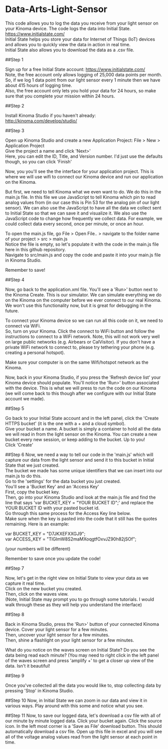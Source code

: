 # Data-Arts-Light-Sensor

This code allows you to log the data you receive from your light sensor on your Kinoma device. The code logs the data into Initial State. https://www.initialstate.com/ <br>
Initial State helps you store your data for Internet of Things (IoT) devices and allows you to quickly view the data in action in real time. <br>
Initial State also allows you to download the data as a .csv file. 



##Step 1

Sign up for a free Initial State account: https://www.initialstate.com/ <br>
Note, the free account only allows logging of 25,000 data points per month. <br>
So, if we log 1 data point from our light sensor every 1 minute then we have about 415 hours of logging time. <br>
Also, the free account only lets you hold your data for 24 hours, so make sure that you complete your mission within 24 hours. <br>

##Step 2

Install Kinoma Studio if you haven't already: http://kinoma.com/develop/studio/

##Step 3

Open up Kinoma Studio and create a new Application Project: File > New > Application Project <br>
Give the project a name and click 'Next>' <br>
Here, you can edit the ID, Title, and Version number. I'd just use the defaults though, so you can click 'Finish' <br>

Now, you you'll see the the interface for your application project. This is where we will use wifi to connect our Kinoma device and run our application on the Kinoma. 

But first, we need to tell Kinoma what we even want to do. We do this in the main.js file. In this file we use JavaScript to tell Kinoma which pin to read analog values from (in our case this is Pin 53 for the analog pin of our light sensor). We can also use the JavaScript to have all the data we collect sent to Initial State so that we can save it and visualize it. We also use the JavaScript code to change how frequently we collect data. For example, we could collect data every second, once per minute, or once an hour.

To open the main.js file, go File > Open File.. > navigate to the folder name of your project > src > main.js <br>
Notice the file is empty, so let's populate it with the code in the main.js file here in this github repository. <br>
Navigate to src/main.js and copy the code and paste it into your main.js file in Kinoma Studio. <br>

Remember to save!

##Step 4

Now, go back to the application.xml file. You'll see a 'Run>' button next to the Kinoma Create. This is our simulator. We can simulate everything we do on the Kinoma on the computer before we ever connect to our real Kinoma. We won't use this functionality now, but it is great for debugging in the future. 

To connect your Kinoma device so we can run all this code on it, we need to connect via WiFi. <br>
So, turn on your Kinoma. 
Click the connect to WiFi button and follow the instructions to connect to a WiFi network. Note, this will not work very well on large public networks (e.g. Airbears or CalVisitor). If you don't have a private WiFi network to connect to, please try tethering your phone (e.g. creating a personal hotspot). 

Make sure your computer is on the same Wifi/hotspot network as the Kinoma. 

Now, back in your Kinoma Studio, if you press the 'Refresh device list' your Kinoma device should populate. You'll notice the 'Run>' button associated with the device. This is what we will press to run the code on our Kinoma (we will come back to this though after we configure with our Initial State account we made). 

##Step 5

Go back to your Initial State account and in the left panel, click the 'Create HTTPS bucket' (it is the one with a + and a cloud symbol). <br>
Give your bucket a name. A bucket is simply a container to hold all the data we will read in from the light sensor on the Kinoma. You can create a new bucket every new session, or keep adding to the bucket. Up to you! <br>
Click 'Create'

##Step 6
Now, we need a way to tell our code in the 'main.js' which will capture our data from the light sensor and send it to this bucket in Initial State that we just created. <br>
The bucket we made has some unique identifiers that we can insert into our main.js to do this. <br>
Go to the 'settings' for the data bucket you just created. <br>
You'll see a 'Bucket Key' and an 'Access Key' <br>
First, copy the bucket key. <br>
Then, go into your Kinoma Studio and look at the main.js file and find the line that says 'var BUCKET_KEY = "YOUR BUCKET ID";' and replace the YOUR BUCKET ID with your pasted bucket id. <br>
Go through this same process for the Access Key line below. <br>
Make sure when the key is pasted into the code that it still has the quotes remaining. Here is an example: 

var BUCKET_KEY = "D7JKXEFXXGJ9"; <br>
var ACCESS_KEY = "TlGImW8S2maMXoqgtfOxvJZ90h82jSOf"; 

(your numbers will be different)

Remember to save once you update the code!

##Step 7

Now, let's get in the right view on Initial State to view your data as we capture it real time. <br>
Click on the new bucket you created. <br>
Then, click on the waves view. <br>
(Note, Initial State may prompt you to go through some tutorials. I would walk through these as they will help you understand the interface)

##Step 8

Back in Kinoma Studio, press the 'Run>' button of your connected Kinoma device. 
Cover your light sensor for a few minutes. <br>
Then, uncover your light sensor for a few minutes. <br>
Then, shine a flashlight on your light sensor for a few minutes. <br>

What do you notice on the waves screen on Initial State? Do you see the data being read each minute? 
(You may need to right click in the left panel of the waves screen and press 'amplify +' to get a closer up view of the data. 
Isn't it beautiful!

##Step 9

Once you've collected all the data you would like to, stop collecting data by pressing 'Stop' in Kinoma Studio. 

##Step 10
Now, in Initial State we can zoom in our data and view it in various ways. Play around with this some and notice what you see. 

##Step 11
Now, to save our logged data, let's download a csv file with all of our minute by minute logged data. 
Click your bucket again. 
Click the source icon. 
In the left most corner is a 'Save as File' download button. This should automatically download a csv file. 
Open up this file in excel and you will see all of the voltage analog values read from the light sensor at each point in time. 






